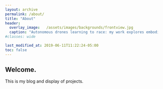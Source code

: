 ```yaml
---
layout: archive
permalink: /about/
title: "About"
header:
  overlay_image:   /assets/images/backgrounds/frontview.jpg
  caption: "Autonomous drones learning to race: my work explores embodied intelligence."
#classes: wide

last_modified_at: 2019-06-11T11:22:24-05:00
toc: false
---
```

<h2>Welcome.</h2>

This is my blog and display of projects.
